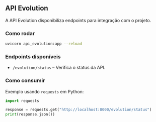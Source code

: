 ## API Evolution

A API Evolution disponibiliza endpoints para integração com o projeto.

### Como rodar

```bash
uvicorn api_evolution:app --reload
```

### Endpoints disponíveis

- `/evolution/status` – Verifica o status da API.

### Como consumir

Exemplo usando `requests` em Python:

```python
import requests

response = requests.get("http://localhost:8000/evolution/status")
print(response.json())
```
